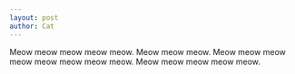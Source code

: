 ```yaml
---
layout: post
author: Cat
---
```

Meow meow meow meow meow. Meow meow meow. Meow meow meow meow meow meow meow
meow. Meow meow meow meow meow.
